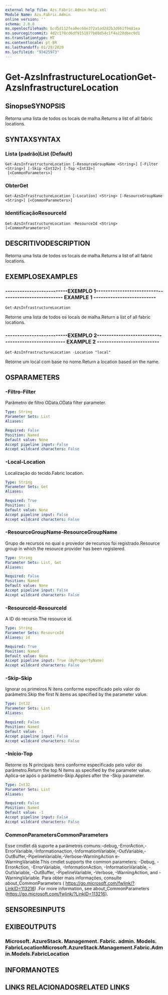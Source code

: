```yaml
---
external help file: Azs.Fabric.Admin-help.xml
Module Name: Azs.Fabric.Admin
online version: ''
schema: 2.0.0
ms.openlocfilehash: bcd5d112fea0ec68e372a5ad282b3d661f9481ea
ms.sourcegitcommit: 4d2c178cd6df9151877b08d54c1f4a228dbec9d1
ms.translationtype: MT
ms.contentlocale: pt-BR
ms.lasthandoff: 01/29/2020
ms.locfileid: "93425973"
---
```

# <span data-ttu-id="79282-101">Get-AzsInfrastructureLocation</span><span class="sxs-lookup"><span data-stu-id="79282-101">Get-AzsInfrastructureLocation</span></span>

## <span data-ttu-id="79282-102">Sinopse</span><span class="sxs-lookup"><span data-stu-id="79282-102">SYNOPSIS</span></span>
<span data-ttu-id="79282-103">Retorna uma lista de todos os locais de malha.</span><span class="sxs-lookup"><span data-stu-id="79282-103">Returns a list of all fabric locations.</span></span>

## <span data-ttu-id="79282-104">SYNTAX</span><span class="sxs-lookup"><span data-stu-id="79282-104">SYNTAX</span></span>

### <span data-ttu-id="79282-105">Lista (padrão)</span><span class="sxs-lookup"><span data-stu-id="79282-105">List (Default)</span></span>
```
Get-AzsInfrastructureLocation [-ResourceGroupName <String>] [-Filter <String>] [-Skip <Int32>] [-Top <Int32>]
 [<CommonParameters>]
```

### <span data-ttu-id="79282-106">Obter</span><span class="sxs-lookup"><span data-stu-id="79282-106">Get</span></span>
```
Get-AzsInfrastructureLocation [-Location] <String> [-ResourceGroupName <String>] [<CommonParameters>]
```

### <span data-ttu-id="79282-107">Identificação</span><span class="sxs-lookup"><span data-stu-id="79282-107">ResourceId</span></span>
```
Get-AzsInfrastructureLocation -ResourceId <String> [<CommonParameters>]
```

## <span data-ttu-id="79282-108">DESCRITIVO</span><span class="sxs-lookup"><span data-stu-id="79282-108">DESCRIPTION</span></span>
<span data-ttu-id="79282-109">Retorna uma lista de todos os locais de malha.</span><span class="sxs-lookup"><span data-stu-id="79282-109">Returns a list of all fabric locations.</span></span>

## <span data-ttu-id="79282-110">EXEMPLOS</span><span class="sxs-lookup"><span data-stu-id="79282-110">EXAMPLES</span></span>

### <span data-ttu-id="79282-111">--------------------------EXEMPLO 1--------------------------</span><span class="sxs-lookup"><span data-stu-id="79282-111">-------------------------- EXAMPLE 1 --------------------------</span></span>
```
Get-AzsInfrastructureLocation
```

<span data-ttu-id="79282-112">Retorne uma lista de todos os locais de malha.</span><span class="sxs-lookup"><span data-stu-id="79282-112">Return a list of all fabric locations.</span></span>

### <span data-ttu-id="79282-113">--------------------------EXEMPLO 2--------------------------</span><span class="sxs-lookup"><span data-stu-id="79282-113">-------------------------- EXAMPLE 2 --------------------------</span></span>
```
Get-AzsInfrastructureLocation -Location "local"
```

<span data-ttu-id="79282-114">Retorne um local com base no nome.</span><span class="sxs-lookup"><span data-stu-id="79282-114">Return a location based on the name.</span></span>

## <span data-ttu-id="79282-115">OS</span><span class="sxs-lookup"><span data-stu-id="79282-115">PARAMETERS</span></span>

### <span data-ttu-id="79282-116">-Filtro</span><span class="sxs-lookup"><span data-stu-id="79282-116">-Filter</span></span>
<span data-ttu-id="79282-117">Parâmetro de filtro OData.</span><span class="sxs-lookup"><span data-stu-id="79282-117">OData filter parameter.</span></span>

```yaml
Type: String
Parameter Sets: List
Aliases: 

Required: False
Position: Named
Default value: None
Accept pipeline input: False
Accept wildcard characters: False
```

### <span data-ttu-id="79282-118">-Local</span><span class="sxs-lookup"><span data-stu-id="79282-118">-Location</span></span>
<span data-ttu-id="79282-119">Localização do tecido.</span><span class="sxs-lookup"><span data-stu-id="79282-119">Fabric location.</span></span>

```yaml
Type: String
Parameter Sets: Get
Aliases: 

Required: True
Position: 1
Default value: None
Accept pipeline input: False
Accept wildcard characters: False
```

### <span data-ttu-id="79282-120">-ResourceGroupName</span><span class="sxs-lookup"><span data-stu-id="79282-120">-ResourceGroupName</span></span>
<span data-ttu-id="79282-121">Grupo de recursos no qual o provedor de recursos foi registrado.</span><span class="sxs-lookup"><span data-stu-id="79282-121">Resource group in which the resource provider has been registered.</span></span>

```yaml
Type: String
Parameter Sets: List, Get
Aliases: 

Required: False
Position: Named
Default value: None
Accept pipeline input: False
Accept wildcard characters: False
```

### <span data-ttu-id="79282-122">-ResourceId</span><span class="sxs-lookup"><span data-stu-id="79282-122">-ResourceId</span></span>
<span data-ttu-id="79282-123">A ID do recurso.</span><span class="sxs-lookup"><span data-stu-id="79282-123">The resource id.</span></span>

```yaml
Type: String
Parameter Sets: ResourceId
Aliases: id

Required: True
Position: Named
Default value: None
Accept pipeline input: True (ByPropertyName)
Accept wildcard characters: False
```

### <span data-ttu-id="79282-124">-Skip</span><span class="sxs-lookup"><span data-stu-id="79282-124">-Skip</span></span>
<span data-ttu-id="79282-125">Ignorar os primeiros N itens conforme especificado pelo valor do parâmetro.</span><span class="sxs-lookup"><span data-stu-id="79282-125">Skip the first N items as specified by the parameter value.</span></span>

```yaml
Type: Int32
Parameter Sets: List
Aliases: 

Required: False
Position: Named
Default value: -1
Accept pipeline input: False
Accept wildcard characters: False
```

### <span data-ttu-id="79282-126">-Início</span><span class="sxs-lookup"><span data-stu-id="79282-126">-Top</span></span>
<span data-ttu-id="79282-127">Retorne os N principais itens conforme especificado pelo valor do parâmetro.</span><span class="sxs-lookup"><span data-stu-id="79282-127">Return the top N items as specified by the parameter value.</span></span>
<span data-ttu-id="79282-128">Aplica-se após o parâmetro-Skip.</span><span class="sxs-lookup"><span data-stu-id="79282-128">Applies after the -Skip parameter.</span></span>

```yaml
Type: Int32
Parameter Sets: List
Aliases: 

Required: False
Position: Named
Default value: -1
Accept pipeline input: False
Accept wildcard characters: False
```

### <span data-ttu-id="79282-129">CommonParameters</span><span class="sxs-lookup"><span data-stu-id="79282-129">CommonParameters</span></span>
<span data-ttu-id="79282-130">Esse cmdlet dá suporte a parâmetros comuns:-debug,-ErrorAction,-ErrorVariable,-Informationaction,-InformationVariable,-OutVariable,-OutBuffer,-PipelineVariable,-Verbose-WarningAction e-WarningVariable.</span><span class="sxs-lookup"><span data-stu-id="79282-130">This cmdlet supports the common parameters: -Debug, -ErrorAction, -ErrorVariable, -InformationAction, -InformationVariable, -OutVariable, -OutBuffer, -PipelineVariable, -Verbose, -WarningAction, and -WarningVariable.</span></span> <span data-ttu-id="79282-131">Para obter mais informações, consulte about_CommonParameters ( https://go.microsoft.com/fwlink/?LinkID=113216) .</span><span class="sxs-lookup"><span data-stu-id="79282-131">For more information, see about_CommonParameters (https://go.microsoft.com/fwlink/?LinkID=113216).</span></span>

## <span data-ttu-id="79282-132">SENSORES</span><span class="sxs-lookup"><span data-stu-id="79282-132">INPUTS</span></span>

## <span data-ttu-id="79282-133">EXIBE</span><span class="sxs-lookup"><span data-stu-id="79282-133">OUTPUTS</span></span>

### <span data-ttu-id="79282-134">Microsoft. AzureStack. Management. Fabric. admin. Models. FabricLocation</span><span class="sxs-lookup"><span data-stu-id="79282-134">Microsoft.AzureStack.Management.Fabric.Admin.Models.FabricLocation</span></span>

## <span data-ttu-id="79282-135">INFORMA</span><span class="sxs-lookup"><span data-stu-id="79282-135">NOTES</span></span>

## <span data-ttu-id="79282-136">LINKS RELACIONADOS</span><span class="sxs-lookup"><span data-stu-id="79282-136">RELATED LINKS</span></span>

